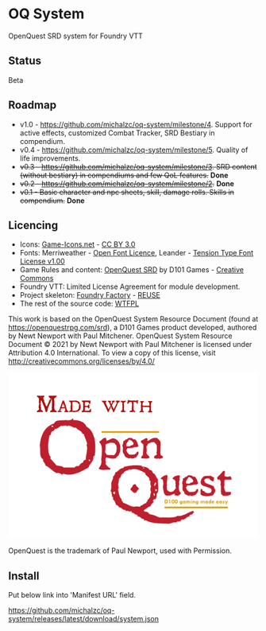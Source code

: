 # OQ System

OpenQuest SRD system for Foundry VTT

## Status

Beta

## Roadmap

* v1.0 - https://github.com/michalzc/oq-system/milestone/4. Support for active effects, customized Combat Tracker, SRD Bestiary in compendium.
* v0.4 - https://github.com/michalzc/oq-system/milestone/5. Quality of life improvements.
* ~~v0.3 - https://github.com/michalzc/oq-system/milestone/3. SRD content (without bestiary) in compendiums and few QoL features.~~ **Done**
* ~~v0.2 - https://github.com/michalzc/oq-system/milestone/2.~~ **Done**
* ~~v0.1 - Basic character and npc sheets, skill, damage rolls. Skills in compendium.~~ **Done**

## Licencing

* Icons: [Game-Icons.net](https://game-icons.net/) - [CC BY 3.0](http://creativecommons.org/licenses/by/3.0/)
* Fonts: Merriweather - [Open Font Licence](https://openfontlicense.org/),
  Leander - [Tension Type Font License v1.00](https://www.fontsquirrel.com/license/leander)
* Game Rules and content: [OpenQuest SRD](https://openquestrpg.com/srd/) by D101
  Games - [Creative Commons](https://creativecommons.org/)
* Foundry VTT: Limited License Agreement for module development.
* Project skeleton: [Foundry Factory](https://github.com/ghost-fvtt/foundry-factory) - [REUSE](https://reuse.software/)
* The rest of the source code: [WTFPL](http://www.wtfpl.net/)

This work is based on the OpenQuest System Resource Document (found at https://openquestrpg.com/srd), a D101 Games
product developed, authored by Newt Newport with Paul Mitchener. OpenQuest System Resource Document © 2021 by Newt
Newport with Paul Mitchener is licensed under Attribution 4.0 International. To view a copy of this license,
visit http://creativecommons.org/licenses/by/4.0/

![Made with OpenQuest](assets/docs/Made-With-OQ-Logo.png "Mage with OpenQuest")

OpenQuest is the trademark of Paul Newport, used with Permission.

## Install

Put below link into 'Manifest URL' field.

https://github.com/michalzc/oq-system/releases/latest/download/system.json

